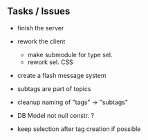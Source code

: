 ## Tasks / Issues

- finish the server

- rework the client
  - make submodule for type sel.
  - rework sel. CSS

- create a flash message system

- subtags are part of topics

- cleanup naming of "tags" -> "subtags"

- DB Model not null constr. ?

- keep selection after tag creation if possible
